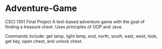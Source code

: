 # Adventure-Game
CSCI 1301 Final Project
A text-based adventure game with the goal of finding a treasure chest. Uses principles of OOP and Java.

Commands include: get lamp, light lamp, end, north, south, east, west, look, get key, open chest, and unlock chest.


